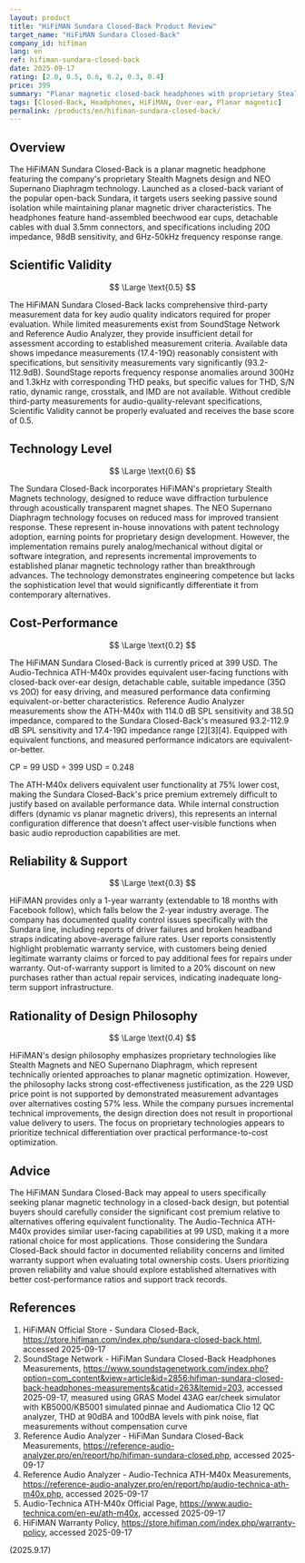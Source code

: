 ```yaml
---
layout: product
title: "HiFiMAN Sundara Closed-Back Product Review"
target_name: "HiFiMAN Sundara Closed-Back"
company_id: hifiman
lang: en
ref: hifiman-sundara-closed-back
date: 2025-09-17
rating: [2.0, 0.5, 0.6, 0.2, 0.3, 0.4]
price: 399
summary: "Planar magnetic closed-back headphones with proprietary Stealth Magnets and NEO Supernano Diaphragm technology, but significant cost-performance and reliability concerns limit appeal."
tags: [Closed-Back, Headphones, HiFiMAN, Over-ear, Planar magnetic]
permalink: /products/en/hifiman-sundara-closed-back/
---
```

## Overview

The HiFiMAN Sundara Closed-Back is a planar magnetic headphone featuring the company's proprietary Stealth Magnets design and NEO Supernano Diaphragm technology. Launched as a closed-back variant of the popular open-back Sundara, it targets users seeking passive sound isolation while maintaining planar magnetic driver characteristics. The headphones feature hand-assembled beechwood ear cups, detachable cables with dual 3.5mm connectors, and specifications including 20Ω impedance, 98dB sensitivity, and 6Hz-50kHz frequency response range.

## Scientific Validity

$$ \Large \text{0.5} $$

The HiFiMAN Sundara Closed-Back lacks comprehensive third-party measurement data for key audio quality indicators required for proper evaluation. While limited measurements exist from SoundStage Network and Reference Audio Analyzer, they provide insufficient detail for assessment according to established measurement criteria. Available data shows impedance measurements (17.4-19Ω) reasonably consistent with specifications, but sensitivity measurements vary significantly (93.2-112.9dB). SoundStage reports frequency response anomalies around 300Hz and 1.3kHz with corresponding THD peaks, but specific values for THD, S/N ratio, dynamic range, crosstalk, and IMD are not available. Without credible third-party measurements for audio-quality-relevant specifications, Scientific Validity cannot be properly evaluated and receives the base score of 0.5.

## Technology Level

$$ \Large \text{0.6} $$

The Sundara Closed-Back incorporates HiFiMAN's proprietary Stealth Magnets technology, designed to reduce wave diffraction turbulence through acoustically transparent magnet shapes. The NEO Supernano Diaphragm technology focuses on reduced mass for improved transient response. These represent in-house innovations with patent technology adoption, earning points for proprietary design development. However, the implementation remains purely analog/mechanical without digital or software integration, and represents incremental improvements to established planar magnetic technology rather than breakthrough advances. The technology demonstrates engineering competence but lacks the sophistication level that would significantly differentiate it from contemporary alternatives.

## Cost-Performance

$$ \Large \text{0.2} $$

The HiFiMAN Sundara Closed-Back is currently priced at 399 USD. The Audio-Technica ATH-M40x provides equivalent user-facing functions with closed-back over-ear design, detachable cable, suitable impedance (35Ω vs 20Ω) for easy driving, and measured performance data confirming equivalent-or-better characteristics. Reference Audio Analyzer measurements show the ATH-M40x with 114.0 dB SPL sensitivity and 38.5Ω impedance, compared to the Sundara Closed-Back's measured 93.2-112.9 dB SPL sensitivity and 17.4-19Ω impedance range [2][3][4]. Equipped with equivalent functions, and measured performance indicators are equivalent-or-better.

CP = 99 USD ÷ 399 USD = 0.248

The ATH-M40x delivers equivalent user functionality at 75% lower cost, making the Sundara Closed-Back's price premium extremely difficult to justify based on available performance data. While internal construction differs (dynamic vs planar magnetic drivers), this represents an internal configuration difference that doesn't affect user-visible functions when basic audio reproduction capabilities are met.

## Reliability & Support

$$ \Large \text{0.3} $$

HiFiMAN provides only a 1-year warranty (extendable to 18 months with Facebook follow), which falls below the 2-year industry average. The company has documented quality control issues specifically with the Sundara line, including reports of driver failures and broken headband straps indicating above-average failure rates. User reports consistently highlight problematic warranty service, with customers being denied legitimate warranty claims or forced to pay additional fees for repairs under warranty. Out-of-warranty support is limited to a 20% discount on new purchases rather than actual repair services, indicating inadequate long-term support infrastructure.

## Rationality of Design Philosophy

$$ \Large \text{0.4} $$

HiFiMAN's design philosophy emphasizes proprietary technologies like Stealth Magnets and NEO Supernano Diaphragm, which represent technically oriented approaches to planar magnetic optimization. However, the philosophy lacks strong cost-effectiveness justification, as the 229 USD price point is not supported by demonstrated measurement advantages over alternatives costing 57% less. While the company pursues incremental technical improvements, the design direction does not result in proportional value delivery to users. The focus on proprietary technologies appears to prioritize technical differentiation over practical performance-to-cost optimization.

## Advice

The HiFiMAN Sundara Closed-Back may appeal to users specifically seeking planar magnetic technology in a closed-back design, but potential buyers should carefully consider the significant cost premium relative to alternatives offering equivalent functionality. The Audio-Technica ATH-M40x provides similar user-facing capabilities at 99 USD, making it a more rational choice for most applications. Those considering the Sundara Closed-Back should factor in documented reliability concerns and limited warranty support when evaluating total ownership costs. Users prioritizing proven reliability and value should explore established alternatives with better cost-performance ratios and support track records.

## References

1. HiFiMAN Official Store - Sundara Closed-Back, https://store.hifiman.com/index.php/sundara-closed-back.html, accessed 2025-09-17
2. SoundStage Network - HiFiMan Sundara Closed-Back Headphones Measurements, https://www.soundstagenetwork.com/index.php?option=com_content&view=article&id=2856:hifiman-sundara-closed-back-headphones-measurements&catid=263&Itemid=203, accessed 2025-09-17, measured using GRAS Model 43AG ear/cheek simulator with KB5000/KB5001 simulated pinnae and Audiomatica Clio 12 QC analyzer, THD at 90dBA and 100dBA levels with pink noise, flat measurements without compensation curve
3. Reference Audio Analyzer - HiFiMan Sundara Closed-Back Measurements, https://reference-audio-analyzer.pro/en/report/hp/hifiman-sundara-closed.php, accessed 2025-09-17
4. Reference Audio Analyzer - Audio-Technica ATH-M40x Measurements, https://reference-audio-analyzer.pro/en/report/hp/audio-technica-ath-m40x.php, accessed 2025-09-17
5. Audio-Technica ATH-M40x Official Page, https://www.audio-technica.com/en-eu/ath-m40x, accessed 2025-09-17
6. HiFiMAN Warranty Policy, https://store.hifiman.com/index.php/warranty-policy, accessed 2025-09-17

(2025.9.17)